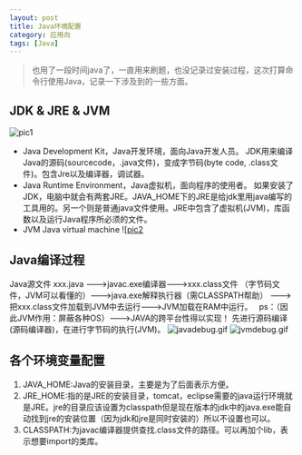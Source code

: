 ```yaml
---
layout: post
title: Java环境配置
category: 应用向
tags: [Java]
---
```


> 也用了一段时间java了，一直用来刷题，也没记录过安装过程，这次打算命令行使用Java，记录一下涉及到的一些方面。

## JDK & JRE & JVM
![pic1](https://i.loli.net/2019/03/03/5c7b7b3a08bb3.png)
- Java Development Kit，Java开发环境，面向Java开发人员。
JDK用来编译Java的源码(sourcecode，.java文件)，变成字节码(byte code, .class文件)。包含Jre以及编译器，调试器。
- Java Runtime Environment，Java虚拟机，面向程序的使用者。
如果安装了JDK，电脑中就会有两套JRE。JAVA_HOME下的JRE是给jdk里用java编写的工具用的。另一个则是普通java文件使用。JRE中包含了虚拟机(JVM)，库函数以及运行Java程序所必须的文件。
- JVM
Java virtual machine
![[pic2](https://i.loli.net/2019/03/03/5c7b7ba927540.png)

## Java编译过程
Java源文件 xxx.java --->javac.exe编译器--->xxx.class文件 （字节码文件，JVM可以看懂的）--->java.exe解释执行器（需CLASSPATH帮助）
--->把xxx.class文件加载到JVM中去运行--->JVM加载在RAM中运行。  
ps：（因此JVM作用：屏蔽各种OS）--->JAVA的跨平台性得以实现！
先进行源码编译(源码编译器)，在进行字节码的执行(JVM)。
![javadebug.gif](https://i.loli.net/2019/03/03/5c7b7ff3deb50.gif)
![jvmdebug.gif](https://i.loli.net/2019/03/03/5c7b7ff409161.gif)

## 各个环境变量配置
1. JAVA_HOME:Java的安装目录，主要是为了后面表示方便。
2. JRE_HOME:指的是JRE的安装目录，tomcat，eclipse需要的java运行环境就是JRE。jre的目录应该设置为classpath但是现在版本的jdk中的java.exe能自动找到jre的安装位置（因为jdk和jre是同时安装的）所以不设置也可以。
3. CLASSPATH:为javac编译器提供查找.class文件的路径。可以再加个lib，表示想要import的类库。


